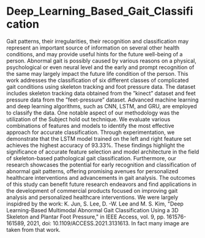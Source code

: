 # Deep_Learning_Based_Gait_Classification

Gait patterns, their irregularities, their recognition and classification may represent an important source of information on several other health conditions, and may provide useful hints for the future well-being of a person. Abnormal gait is possibly caused by various reasons on a physical, psychological or even neural level and the early and prompt recognition of the same may largely impact the future life condition of the person. 
This work addresses the classification of six different classes of complicated gait conditions using skeleton tracking and foot pressure data. The dataset includes skeleton tracking data obtained from the ”kinect” dataset and feet pressure data from the ”feet-pressure” dataset. Advanced machine learning and deep learning algorithms, such as CNN, LSTM, and GRU, are employed to classify the data. One notable aspect of our methodology was the utilization of the Subject hold out technique. We evaluate various combinations of features and models to identify the most effective approach for accurate classification. Through experimentation, we demonstrate that the LSTM model trained on the left and right feature set achieves the highest accuracy of 93.33%. These findings highlight the significance of accurate feature selection and model architecture in the field of skeleton-based pathological gait classification. Furthermore, our research showcases the potential for
early recognition and classification of abnormal gait patterns, offering promising avenues for personalized healthcare interventions and advancements in gait analysis. The outcomes of this study can benefit future research endeavors and find applications in the development of commercial products focused on improving gait analysis and personalized healthcare interventions.
We were largely inspidred by the work:
K. Jun, S. Lee, D. -W. Lee and M. S. Kim, "Deep Learning-Based Multimodal Abnormal Gait Classification Using a 3D Skeleton and Plantar Foot Pressure," in IEEE Access, vol. 9, pp. 161576-161589, 2021, doi: 10.1109/ACCESS.2021.3131613.
In fact many image are taken from that work.
